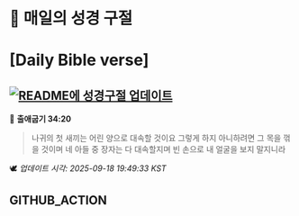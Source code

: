 # 🙏 매일의 성경 구절
# [Daily Bible verse]
## [![README에 성경구절 업데이트](https://github.com/DONGSUKA/first_test/actions/workflows/update-readme-bible.yml/badge.svg)](https://github.com/DONGSUKA/first_test/actions/workflows/update-readme-bible.yml)
<!-- START_BIBLE_VERSE -->
📖 **출애굽기 34:20**
> 나귀의 첫 새끼는 어린 양으로 대속할 것이요 그렇게 하지 아니하려면 그 목을 꺾을 것이며 네 아들 중 장자는 다 대속할지며 빈 손으로 내 얼굴을 보지 말지니라

🕊️ _업데이트 시각: 2025-09-18 19:49:33 KST_
  <!-- END_BIBLE_VERSE -->
## GITHUB_ACTION
